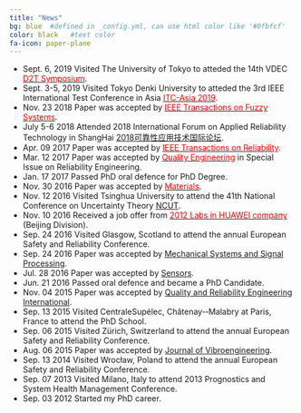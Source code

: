 ```yaml
---
title: "News"
bg: blue  #defined in _config.yml, can use html color like '#0fbfcf'
color: black   #text color
fa-icon: paper-plane
---
```


* Sept. 6, 2019 Visited The University of Tokyo to atteded the 14th VDEC [<font color="#FF0000"> D2T Symposium</font>](http://www.vdec.u-tokyo.ac.jp/d2t/D2Tsymposium2019-e.html).
* Sept. 3-5, 2019 Visited Tokyo Denki University to atteded the 3rd IEEE International Test Conference in Asia [<font color="#FF0000">ITC-Asia 2019</font>](http://www.itc-asia.info.hiroshima-cu.ac.jp/2019/).
* Nov. 23 2018 Paper was accepted by [<font color="#FF0000">IEEE Transactions on Fuzzy Systems</font>](https://ieeexplore.ieee.org/document/8543626).
* July 5-6 2018 Attended 2018 International Forum on Applied Reliability Technology in ShangHai [2018可靠性应用技术国际论坛](http://news.e-works.net.cn/category6/news78051.htm).
* Apr. 09 2017 Paper was accepted by [<font color="#FF0000">IEEE Transactions on Reliability</font>](http://ieeexplore.ieee.org/xpl/RecentIssue.jsp?reload=true&punumber=24).
* Mar. 12 2017 Paper was accepted by [<font color="#FF0000">Quality Engineering</font>](http://explore.tandfonline.com/cfp/est/lqen-cfp-4.2016) in Special Issue on Reliability Engineering.
* Jan. 17 2017 Passed PhD oral defence for PhD Degree.
* Nov. 30 2016 Paper was accepted by [<font color="#FF0000">Materials</font>](http://www.mdpi.com/journal/materials).
* Nov. 12 2016 Visited Tsinghua University to attend the 41th National Conference on Uncertainty Theory [NCUT](http://www.orsc.edu.cn/UTLab/workshop.htm).
* Nov. 10 2016 Received a job offer from [<font color="#FF0000">2012 Labs in HUAWEI company</font>](http://www.huawei.com/cn/) (Beijing Division).
* Sep. 24 2016 Visited Glasgow, Scotland to attend the annual European Safety and Reliability Conference.
* Sep. 24 2016 Paper was accepted by [Mechanical Systems and Signal Processing](https://authors.elsevier.com/TrackPaper.html?trk_article=YMSSP4548&trk_surname=Liu).
* Jul. 28 2016 Paper was accepted by [Sensors](http://www.mdpi.com/journal/sensors/special_issues/theory_and_applications).
* Jun. 21 2016 Passed oral defence and became a PhD Candidate.
* Nov. 04 2015 Paper was accepted by [Quality and Reliability Engineering International](http://onlinelibrary.wiley.com/journal/10.1002/(ISSN)1099-1638).
* Sep. 13 2015 Visited CentraleSupélec, Châtenay-­‐Malabry at Paris, France to attend the PhD School.
* Sep. 06 2015 Visited Zürich, Switzerland to attend the annual European Safety and Reliability Conference.
* Aug. 06 2015 Paper was accepted by [Journal of Vibroengineering](http://jvejournals.com/journal-vibroengineering).
* Sep. 13 2014 Visited Wrocław, Poland to attend the annual European Safety and Reliability Conference.
* Sep. 07 2013 Visited Milano, Italy to attend 2013 Prognostics and System Health Management Conference.
* Sep. 03 2012 Started my PhD career.
